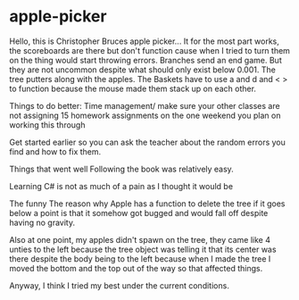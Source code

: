 # apple-picker


Hello, this is Christopher Bruces apple picker... It for the most part works, the scoreboards are there but don't function cause when I tried to turn them on the thing would start
throwing errors. Branches send an end game. But they are not uncommon despite what should only exist below 0.001. The tree putters along with the apples. The Baskets have to use a and d and < > to function because the mouse made them stack up on each other.


Things to do better: 
Time management/ make sure your other classes are not assigning 15 homework assignments on the one weekend you plan on working this through

Get started earlier so you can ask the teacher about the random errors you find and how to fix them.

Things that went well
Following the book was relatively easy.

Learning C# is not as much of a pain as I thought it would be

The funny
The reason why Apple has a function to delete the tree if it goes below a point is that it somehow got bugged and would fall off despite having no gravity.

Also at one point, my apples didn't spawn on the tree, they came like 4 unties to the left because the tree object was telling it that its center was there despite the body being to the left because when I made the tree I moved the bottom and the top out of the way so that affected things.

Anyway, I think I tried my best under the current conditions.